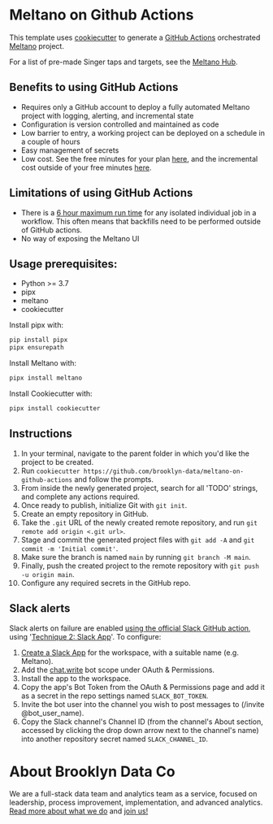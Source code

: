 # Meltano on Github Actions

This template uses [cookiecutter](https://github.com/cookiecutter/cookiecutter) to generate a [GitHub Actions](https://github.com/features/actions) orchestrated [Meltano](https://meltano.com/) project.

For a list of pre-made Singer taps and targets, see the [Meltano Hub](https://hub.meltano.com/singer/taps/).

## Benefits to using GitHub Actions

- Requires only a GitHub account to deploy a fully automated Meltano project with logging, alerting, and incremental state
- Configuration is version controlled and maintained as code
- Low barrier to entry, a working project can be deployed on a schedule in a couple of hours
- Easy management of secrets
- Low cost. See the free minutes for your plan [here](https://docs.github.com/en/billing/managing-billing-for-github-actions/about-billing-for-github-actions#included-storage-and-minutes), and the incremental cost outside of your free minutes [here](https://docs.github.com/en/billing/managing-billing-for-github-actions/about-billing-for-github-actions#per-minute-rates).

## Limitations of using GitHub Actions

- There is a [6 hour maximum run time](https://docs.github.com/en/actions/learn-github-actions/usage-limits-billing-and-administration#usage-limits) for any isolated individual job in a workflow. This often means that backfills need to be performed outside of GitHub actions.
- No way of exposing the Meltano UI

## Usage prerequisites:
- Python >= 3.7
- pipx
- meltano
- cookiecutter

Install pipx with:
```bash
pip install pipx
pipx ensurepath
```

Install Meltano with:
```bash
pipx install meltano
```

Install Cookiecutter with:
```bash
pipx install cookiecutter
```

## Instructions

1. In your terminal, navigate to the parent folder in which you'd like the project to be created.
2. Run `cookiecutter https://github.com/brooklyn-data/meltano-on-github-actions` and follow the prompts.
3. From inside the newly generated project, search for all 'TODO' strings, and complete any actions required.
4. Once ready to publish, initialize Git with `git init`.
5. Create an empty repository in GitHub.
6. Take the `.git` URL of the newly created remote repository, and run `git remote add origin <.git url>`.
7. Stage and commit the generated project files with `git add -A` and `git commit -m 'Initial commit'`.
8. Make sure the branch is named `main` by running `git branch -M main`.
9. Finally, push the created project to the remote repository with `git push -u origin main`.
10. Configure any required secrets in the GitHub repo.

## Slack alerts
Slack alerts on failure are enabled [using the official Slack GitHub action](https://github.com/slackapi/slack-github-action), using '[Technique 2: Slack App](https://github.com/slackapi/slack-github-action#technique-2-slack-app)'. To configure:

1. [Create a Slack App](https://api.slack.com/apps) for the workspace, with a suitable name (e.g. Meltano).
2. Add the [chat.write](https://api.slack.com/scopes/chat:write) bot scope under OAuth & Permissions.
3. Install the app to the workspace.
4. Copy the app's Bot Token from the OAuth & Permissions page and add it as a secret in the repo settings named `SLACK_BOT_TOKEN`.
5. Invite the bot user into the channel you wish to post messages to (/invite @bot_user_name).
6. Copy the Slack channel's Channel ID (from the channel's About section, accessed by clicking the drop down arrow next to the channel's name) into another repository secret named `SLACK_CHANNEL_ID`.

# About Brooklyn Data Co
We are a full-stack data team and analytics team as a service, focused on leadership, process improvement, implementation, and advanced analytics. [Read more about what we do](https://brooklyndata.co/solution) and [join us!](https://brooklyndata.co/careers)
